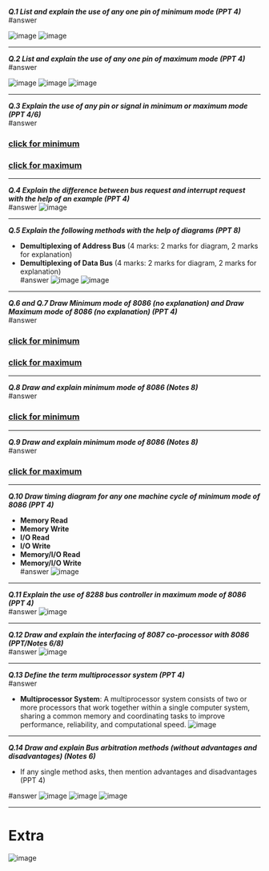  ***Q.1 List and explain the use of any one pin of minimum mode (PPT 4)***  
#answer
<p id="p1">

![image](.attachments/6e0d4a0ec30a182d17b5f426f61c661891b881d2.png) 
![image](.attachments/b8471011ed6ad4f8f22bed2006ec95a70dd0ce38.png) 
***

***Q.2 List and explain the use of any one pin of maximum mode (PPT 4)***  
#answer
<p id="p">
  
![image](.attachments/60085baeed9967c1e7043e62f0d223379709068a.png) 
![image](.attachments/0ec0b073d20c7f8a5530e2d0ad7fe05c1c531156.png) 
![image](.attachments/29a12f1c62dbe4504e1a2a5cd05e5145dd406f19.png) 
***

***Q.3 Explain the use of any pin or signal in minimum or maximum mode (PPT 4/6)***  
#answer
### <a href="#p"> click for minimum </a>
### <a href="#p1"> click for maximum </a>
***

***Q.4 Explain the difference between bus request and interrupt request with the help of an example (PPT 4)***  
#answer
![image](.attachments/7dd5aac583d6827531ecd7d7800d38e883683aac.jpg) 

***

***Q.5 Explain the following methods with the help of diagrams (PPT 8)***  
- **Demultiplexing of Address Bus** (4 marks: 2 marks for diagram, 2 marks for explanation)  
- **Demultiplexing of Data Bus** (4 marks: 2 marks for diagram, 2 marks for explanation)  
#answer
![image](.attachments/e77cd8b96626f7021ade4484feba30bc55bbdaef.jpg) ![image](.attachments/58178522ed3e525350322909d87038357dece1fc.jpg) 
***

***Q.6  and Q.7 Draw Minimum mode of 8086 (no explanation) and Draw Maximum mode of 8086 (no explanation) (PPT 4)***  
#answer
### <a href="#p"> click for minimum </a>
### <a href="#p1"> click for maximum </a>


***

***Q.8 Draw and explain minimum mode of 8086 (Notes 8)***  
#answer
### <a href="#p"> click for minimum </a>
***

***Q.9 Draw and explain minimum mode of 8086 (Notes 8)***  
#answer
### <a href="#p1"> click for maximum </a>
***

***Q.10 Draw timing diagram for any one machine cycle of minimum mode of 8086 (PPT 4)***  
- **Memory Read**  
- **Memory Write**  
- **I/O Read**  
- **I/O Write**  
- **Memory/I/O Read**  
- **Memory/I/O Write**  
#answer
![image](.attachments/6d0c92bf16247d2e72c6c2728d0079cd41215119.jpg) 
***

***Q.11 Explain the use of 8288 bus controller in maximum mode of 8086 (PPT 4)***  
#answer
![image](.attachments/4958d78f2250a3c1b2470c12bfe9139f758518a6.jpg) 
***

***Q.12 Draw and explain the interfacing of 8087 co-processor with 8086 (PPT/Notes 6/8)***  
#answer
![image](.attachments/564ce18b506e3a187ef0279ce8cb83f0b621d67c.png) 
***

***Q.13 Define the term multiprocessor system (PPT 4)***  
#answer
- **Multiprocessor System**: A multiprocessor system consists of two or more processors that work together within a single computer system, sharing a common memory and coordinating tasks to improve performance, reliability, and computational speed. 
![image](.attachments/f84305a735f7ecd52a259b79515c8f8b6c4f736a.png) 

***

***Q.14 Draw and explain Bus arbitration methods (without advantages and disadvantages) (Notes 6)***  
- If any single method asks, then mention advantages and disadvantages (PPT 4)  

#answer
![image](.attachments/5e571d72a350cc2a9f6a4c765f1c44db0294cdbd.png) ![image](.attachments/b523c6c696a0beb3e4f7479d8ab8c3d14ad00c62.png) ![image](.attachments/a78c1589b98d81e7eb439ac15a8624a6a4827e2a.png) 
***



# Extra
![image](.attachments/1937166dd6bb70b82dd1c5ab819f44a664f607ed.jpg) 
